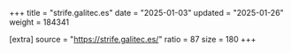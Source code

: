 +++
title = "strife.galitec.es"
date = "2025-01-03"
updated = "2025-01-26"
weight = 184341

[extra]
source = "https://strife.galitec.es/"
ratio = 87
size = 180
+++
